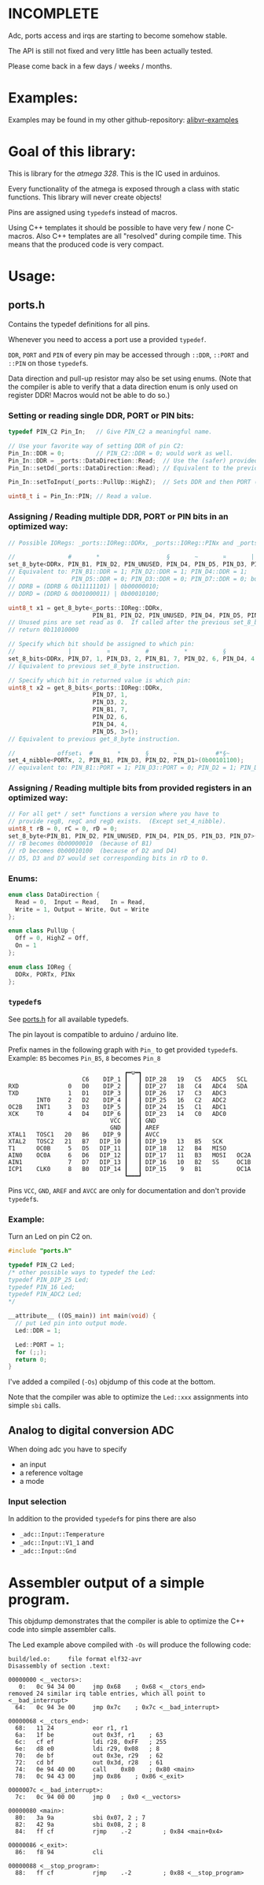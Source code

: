 INCOMPLETE
==========

Adc, ports access and irqs are starting to become somehow stable.

The API is still not fixed and very little has been actually tested.

Please come back in a few days / weeks / months.


Examples:
=========

Examples may be found in my other github-repository:
[alibvr-examples](https://www.github.com/close2/alibvr-examples)


Goal of this library:
=====================

This is library for the *atmega 328*.  This is the IC used in arduinos.

Every functionality of the atmega is exposed through a class with static
functions.  This library will never create objects!

Pins are assigned using `typedef`s instead of macros.

Using C++ templates it should be possible to have very few / none C-macros.
Also C++ templates are all "resolved" during compile time.  This means that
the produced code is very compact.


Usage:
======

## ports.h

Contains the typedef definitions for all pins.

Whenever you need to access a port use a provided `typedef`.

`DDR`, `PORT` and `PIN` of every pin may be accessed through `::DDR`,
`::PORT` and `::PIN` on those `typedef`s.

Data direction and pull-up resistor may also be set using enums.  (Note that
the compiler is able to verify that a data direction enum is only used on
register DDR!  Macros would not be able to do so.)

### Setting or reading single DDR, PORT or PIN bits:

```C++
typedef PIN_C2 Pin_In;   // Give PIN_C2 a meaningful name.

// Use your favorite way of setting DDR of pin C2:
Pin_In::DDR = 0;         // PIN_C2::DDR = 0; would work as well.
Pin_In::DDR = _ports::DataDirection::Read;  // Use the (safer) provided enum.
Pin_In::setDd(_ports::DataDirection::Read); // Equivalent to the previous line.

Pin_In::setToInput(_ports::PullUp::HighZ);  // Sets DDR and then PORT (pullup).

uint8_t i = Pin_In::PIN; // Read a value.
```

### Assigning / Reading multiple DDR, PORT or PIN bits in an optimized way:

```C++
// Possible IORegs: _ports::IOReg::DDRx, _ports::IOReg::PINx and _ports::IOReg::PORTx

//               #       *                   §       ~       ¤       |         #* §~¤|
set_8_byte<DDRx, PIN_B1, PIN_D2, PIN_UNUSED, PIN_D4, PIN_D5, PIN_D3, PIN_D7>(0b11110000);
// Equivalent to: PIN_B1::DDR = 1; PIN_D2::DDR = 1; PIN_D4::DDR = 1;
//                PIN_D5::DDR = 0; PIN_D3::DDR = 0; PIN_D7::DDR = 0; but efficiently:
// DDRB = (DDRB & 0b11111101) | 0b00000010;
// DDRD = (DDRD & 0b01000011) | 0b00010100;

uint8_t x1 = get_8_byte<_ports::IOReg::DDRx,
                        PIN_B1, PIN_D2, PIN_UNUSED, PIN_D4, PIN_D5, PIN_D3, PIN_D7>();
// Unused pins are set read as 0.  If called after the previous set_8_byte would
// return 0b11010000

// Specify which bit should be assigned to which pin:
//               |          ¤          #          *          §          ~            #* §~¤|
set_8_bits<DDRx, PIN_D7, 1, PIN_D3, 2, PIN_B1, 7, PIN_D2, 6, PIN_D4, 4, PIN_D5, 3>(0b11110000);
// Equivalent to previous set_8_byte instruction.

// Specify which bit in returned value is which pin:
uint8_t x2 = get_8_bits<_ports::IOReg::DDRx,
                        PIN_D7, 1,
                        PIN_D3, 2,
                        PIN_B1, 7,
                        PIN_D2, 6,
                        PIN_D4, 4,
                        PIN_D5, 3>();
// Equivalent to previous get_8_byte instruction.

//            offset↓  #       *       §       ~           #*§~
set_4_nibble<PORTx, 2, PIN_B1, PIN_D3, PIN_D2, PIN_D1>(0b00101100);
// equivalent to: PIN_B1::PORT = 1; PIN_D3::PORT = 0; PIN_D2 = 1; PIN_D1 = 1;
```

### Assigning / Reading multiple bits from provided registers in an optimized way:

```C++
// For all get* / set* functions a version where you have to
// provide regB, regC and regD exists.  (Except set_4_nibble).
uint8_t rB = 0, rC = 0, rD = 0;
set_8_byte<PIN_B1, PIN_D2, PIN_UNUSED, PIN_D4, PIN_D5, PIN_D3, PIN_D7>(rB, rC, rD, 0b11110000);
// rB becomes 0b00000010  (because of B1)
// rD becomes 0b00010100  (because of D2 and D4)
// D5, D3 and D7 would set corresponding bits in rD to 0.
```

### Enums:

```C++
enum class DataDirection {
  Read = 0,  Input = Read,   In = Read,
  Write = 1, Output = Write, Out = Write
};
```

```C++
enum class PullUp {
  Off = 0, HighZ = Off,
  On = 1
};
```

```C++
enum class IOReg {
  DDRx, PORTx, PINx
};
```


### `typedef`s

See [ports.h](src/ports.h) for all available typedefs.

The pin layout is compatible to arduino / arduino lite.

Prefix names in the following graph with `Pin_` to get
provided `typedef`s.  Example: `B5` becomes `Pin_B5`, `8` becomes `Pin_8`

```
                                 ┏━u━┓
                     C6    DIP_1 ┃   ┃ DIP_28   19   C5   ADC5   SCL
RXD              0   D0    DIP_2 ┃   ┃ DIP_27   18   C4   ADC4   SDA
TXD              1   D1    DIP_3 ┃   ┃ DIP_26   17   C3   ADC3
        INT0     2   D2    DIP_4 ┃   ┃ DIP_25   16   C2   ADC2
OC2B    INT1     3   D3    DIP_5 ┃   ┃ DIP_24   15   C1   ADC1
XCK     T0       4   D4    DIP_6 ┃   ┃ DIP_23   14   C0   ADC0
                             VCC ┃   ┃ GND
                             GND ┃   ┃ AREF
XTAL1   TOSC1   20   B6    DIP_9 ┃   ┃ AVCC
XTAL2   TOSC2   21   B7   DIP_10 ┃   ┃ DIP_19   13   B5   SCK
T1      OC0B     5   D5   DIP_11 ┃   ┃ DIP_18   12   B4   MISO
AIN0    OC0A     6   D6   DIP_12 ┃   ┃ DIP_17   11   B3   MOSI   OC2A
AIN1             7   D7   DIP_13 ┃   ┃ DIP_16   10   B2   SS     OC1B
ICP1    CLK0     8   B0   DIP_14 ┃   ┃ DIP_15    9   B1          OC1A
                                 ┗━━━┛
```
Pins `VCC`, `GND`, `AREF` and `AVCC` are only for documentation
and don't provide `typedef`s.

### Example:

Turn an Led on pin C2 on.

```C++
#include "ports.h"

typedef PIN_C2 Led;
/* other possible ways to typedef the Led:
typedef PIN_DIP_25 Led;
typedef PIN_16 Led;
typedef PIN_ADC2 Led;
*/

__attribute__ ((OS_main)) int main(void) {
  // put Led pin into output mode.
  Led::DDR = 1;

  Led::PORT = 1;
  for (;;);
  return 0;
}
```

I've added a compiled (`-Os`) objdump of this code at the bottom.

Note that the compiler was able to optimize the `Led::xxx` assignments
into simple `sbi` calls.


## Analog to digital conversion  ADC

When doing adc you have to specify
* an input
* a reference voltage
* a mode


### Input selection

In addition to the provided `typedef`s for pins there are also
* `_adc::Input::Temperature`
* `_adc::Input::V1_1` and
* `_adc::Input::Gnd`


Assembler output of a simple program.
=====================================

This objdump demonstrates that the compiler is able to optimize
the C++ code into simple assembler calls.

The Led example above compiled with `-Os` will produce the following code:

```c-objdump
build/led.o:     file format elf32-avr
Disassembly of section .text:

00000000 <__vectors>:
   0:	0c 94 34 00 	jmp	0x68	; 0x68 <__ctors_end>
removed 24 similar irq table entries, which all point to <__bad_interrupt>
  64:	0c 94 3e 00 	jmp	0x7c	; 0x7c <__bad_interrupt>

00000068 <__ctors_end>:
  68:	11 24       	eor	r1, r1
  6a:	1f be       	out	0x3f, r1	; 63
  6c:	cf ef       	ldi	r28, 0xFF	; 255
  6e:	d8 e0       	ldi	r29, 0x08	; 8
  70:	de bf       	out	0x3e, r29	; 62
  72:	cd bf       	out	0x3d, r28	; 61
  74:	0e 94 40 00 	call	0x80	; 0x80 <main>
  78:	0c 94 43 00 	jmp	0x86	; 0x86 <_exit>

0000007c <__bad_interrupt>:
  7c:	0c 94 00 00 	jmp	0	; 0x0 <__vectors>

00000080 <main>:
  80:	3a 9a       	sbi	0x07, 2	; 7
  82:	42 9a       	sbi	0x08, 2	; 8
  84:	ff cf       	rjmp	.-2      	; 0x84 <main+0x4>

00000086 <_exit>:
  86:	f8 94       	cli

00000088 <__stop_program>:
  88:	ff cf       	rjmp	.-2      	; 0x88 <__stop_program>

```


